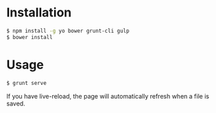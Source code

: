 # Installation

```bash
$ npm install -g yo bower grunt-cli gulp
$ bower install
```

# Usage

```bash
$ grunt serve
```

If you have live-reload, the page will automatically refresh when a file is saved.
